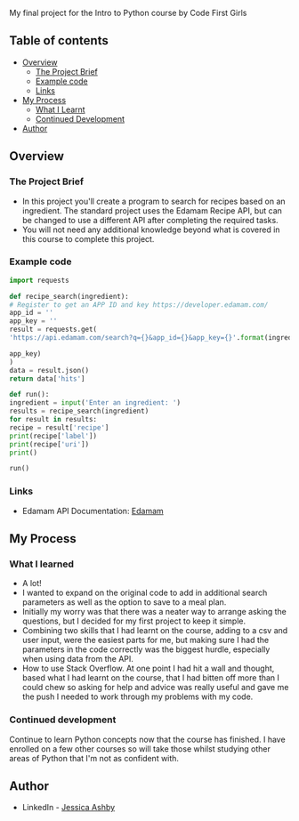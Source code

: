 My final project for the Intro to Python course by Code First Girls

## Table of contents

- [Overview](#overview)
  - [The Project Brief](#the-project-brief)
  - [Example code](#Example-code)
  - [Links](#links)
- [My Process](#my-process)
  - [What I Learnt](#what-i-learnt)
  - [Continued Development](#continued-development)
- [Author](#author)

## Overview

### The Project Brief
- In this project you'll create a program to search for recipes based on an ingredient. The standard project uses the Edamam Recipe API, but can be changed to use a different API after completing the required tasks.
- You will not need any additional knowledge beyond what is covered in this course to complete this
project.

### Example code

```python
import requests

def recipe_search(ingredient):
# Register to get an APP ID and key https://developer.edamam.com/
app_id = ''
app_key = ''
result = requests.get(
'https://api.edamam.com/search?q={}&app_id={}&app_key={}'.format(ingredient, app_id,

app_key)
)
data = result.json()
return data['hits']

def run():
ingredient = input('Enter an ingredient: ')
results = recipe_search(ingredient)
for result in results:
recipe = result['recipe']
print(recipe['label'])
print(recipe['uri'])
print()

run()
```


### Links

- Edamam API Documentation: [Edamam](https://developer.edamam.com/edamam-docs-recipe-api)

## My Process

### What I learned

- A lot! 
- I wanted to expand on the original code to add in additional search parameters as well as the option to save to a meal plan.
- Initially my worry was that there was a neater way to arrange asking the questions, but I decided for my first project to keep it simple.
- Combining two skills that I had learnt on the course, adding to a csv and user input, were the easiest parts for me, but making sure I had the parameters 
in the code correctly was the biggest hurdle, especially when using data from the API.
- How to use Stack Overflow. At one point I had hit a wall and thought, based what I had learnt on the course, that I had bitten off more than I could chew so asking for help and advice was really useful and gave me the push I needed to work through my problems with my code.

### Continued development

Continue to learn Python concepts now that the course has finished. I have enrolled on a few other courses so will take those whilst studying other areas of Python that I'm not as confident with.

## Author

- LinkedIn - [Jessica Ashby](https://www.linkedin.com/jessicaashby)
